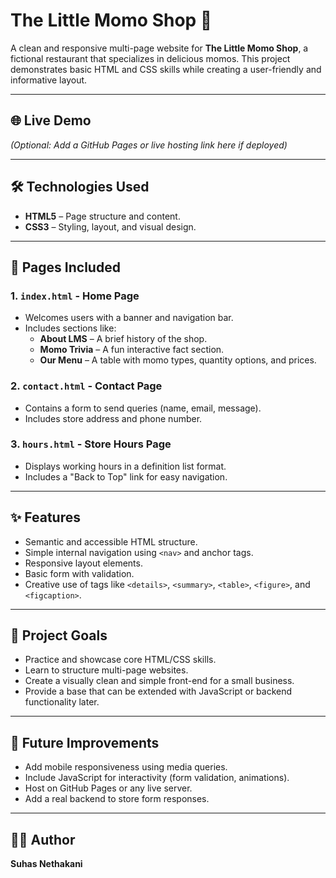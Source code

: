 # The Little Momo Shop 🍜

A clean and responsive multi-page website for **The Little Momo Shop**, a fictional restaurant that specializes in delicious momos. This project demonstrates basic HTML and CSS skills while creating a user-friendly and informative layout.

---

## 🌐 Live Demo

*(Optional: Add a GitHub Pages or live hosting link here if deployed)*

---

## 🛠️ Technologies Used

- **HTML5** – Page structure and content.
- **CSS3** – Styling, layout, and visual design.

---

## 📄 Pages Included

### 1. `index.html` - Home Page
- Welcomes users with a banner and navigation bar.
- Includes sections like:
  - **About LMS** – A brief history of the shop.
  - **Momo Trivia** – A fun interactive fact section.
  - **Our Menu** – A table with momo types, quantity options, and prices.

### 2. `contact.html` - Contact Page
- Contains a form to send queries (name, email, message).
- Includes store address and phone number.

### 3. `hours.html` - Store Hours Page
- Displays working hours in a definition list format.
- Includes a "Back to Top" link for easy navigation.

---

## ✨ Features

- Semantic and accessible HTML structure.
- Simple internal navigation using `<nav>` and anchor tags.
- Responsive layout elements.
- Basic form with validation.
- Creative use of tags like `<details>`, `<summary>`, `<table>`, `<figure>`, and `<figcaption>`.

---

## 🎯 Project Goals

- Practice and showcase core HTML/CSS skills.
- Learn to structure multi-page websites.
- Create a visually clean and simple front-end for a small business.
- Provide a base that can be extended with JavaScript or backend functionality later.

---

## 🚀 Future Improvements

- Add mobile responsiveness using media queries.
- Include JavaScript for interactivity (form validation, animations).
- Host on GitHub Pages or any live server.
- Add a real backend to store form responses.

---

## 👨‍💻 Author

**Suhas Nethakani**



